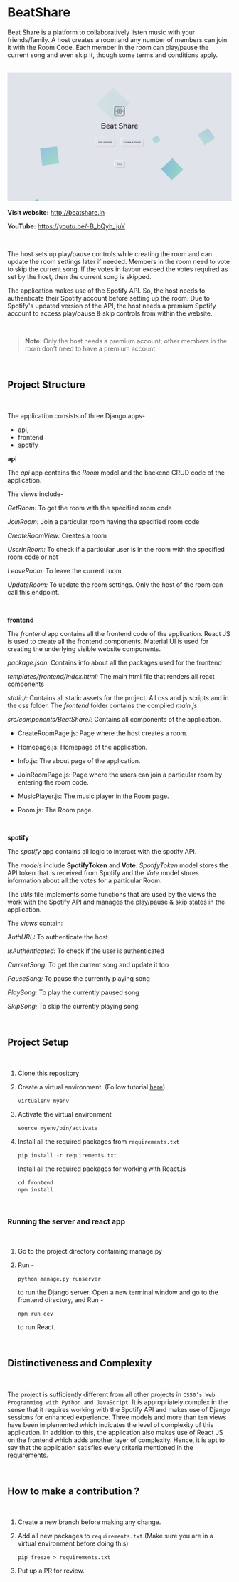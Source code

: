 # BeatShare

Beat Share is a platform to collaboratively listen music with your friends/family. A host creates a room and any number of members can join it with the Room Code. Each member in the room can play/pause the current song and even skip it, though some terms and conditions apply.

<br/>

<img src="./beatShare.png">

<br/>

**Visit website:** <a href="http://beatshare.in" target="_blank">http://beatshare.in</a>

**YouTube:** <a href="https://youtu.be/-B_bQyh_juY" target="_blank">https://youtu.be/-B_bQyh_juY</a>

<br/>

The host sets up play/pause controls while creating the room and can update the room settings later if needed. Members in the room need to vote to skip the current song. If the votes in favour exceed the votes required as set by the host, then the current song is skipped.

The application makes use of the Spotify API. So, the host needs to authenticate their Spotify account before setting up the room. Due to Spotify's updated version of the API, the host needs a premium Spotify account to access play/pause & skip controls from within the website.

<br/>

> **Note:** Only the host needs a premium account, other members in the room don't need to have a premium account.

<br/>

## Project Structure

<br/>

The application consists of three Django apps-

-   api,
-   frontend
-   spotify

**api**

The _api_ app contains the _Room_ model and the backend CRUD code of the application.

The views include-

_GetRoom:_ To get the room with the specified room code

_JoinRoom:_ Join a particular room having the specified room code

_CreateRoomView:_ Creates a room

_UserInRoom:_ To check if a particular user is in the room with the specified room code or not

_LeaveRoom:_ To leave the current room

_UpdateRoom:_ To update the room settings. Only the host of the room can call this endpoint.

<br/>

**frontend**

The _frontend_ app contains all the frontend code of the application. React JS is used to create all the frontend components. Material UI is used for creating the underlying visible website components.

_package.json:_ Contains info about all the packages used for the frontend

_templates/frontend/index.html:_ The main html file that renders all react components

_static/:_ Contains all static assets for the project. All css and js scripts and in the css folder. The _frontend_ folder contains the compiled _main.js_

_src/components/BeatShare/:_ Contains all components of the application.

-   CreateRoomPage.js: Page where the host creates a room.

-   Homepage.js: Homepage of the application.

-   Info.js: The about page of the application.

-   JoinRoomPage.js: Page where the users can join a particular room by entering the room code.

-   MusicPlayer.js: The music player in the Room page.

-   Room.js: The Room page.

<br/>

**spotify**

The _spotify_ app contains all logic to interact with the spotify API.

The _models_ include **SpotifyToken** and **Vote**.
_SpotifyToken_ model stores the API token that is received from Spotify and the _Vote_ model stores information about all the votes for a particular Room.

The _utils_ file implements some functions that are used by the views the work with the Spotify API and manages the play/pause & skip states in the application.

The _views_ contain:

_AuthURL:_ To authenticate the host

_IsAuthenticated:_ To check if the user is authenticated

_CurrentSong:_ To get the current song and update it too

_PauseSong:_ To pause the currently playing song

_PlaySong:_ To play the currently paused song

_SkipSong:_ To skip the currently playing song

<br/>

## Project Setup

<br/>

1. Clone this repository

2. Create a virtual environment. (Follow tutorial [here](https://docs.python-guide.org/dev/virtualenvs/#lower-level-virtualenv))
    ```shell
    virtualenv myenv
    ```
3. Activate the virtual environment
    ```shell
    source myenv/bin/activate
    ```
4. Install all the required packages from `requirements.txt`
    ```shell
    pip install -r requirements.txt
    ```
    Install all the required packages for working with React.js
    ```shell
    cd frontend
    npm install
    ```

<br/>

### Running the server and react app

<br/>

1. Go to the project directory containing manage.py

2. Run -
    ```shell
    python manage.py runserver
    ```
    to run the Django server. Open a new terminal window and go to the frontend directory, and Run -
    ```shell
    npm run dev
    ```
    to run React.

<br/>

## Distinctiveness and Complexity

<br/>

The project is sufficiently different from all other projects in `CS50’s Web Programming with Python and JavaScript`. It is appropriately complex in the sense that it requires working with the Spotify API and makes use of Django sessions for enhanced experience.
Three models and more than ten views have been implemented which indicates the level of complexity of this application. In addition to this, the application also makes use of React JS on the frontend which adds another layer of complexity. Hence, it is apt to say that the application satisfies every criteria mentioned in the requirements.

<br/>

## How to make a contribution ?

<br/>

1. Create a new branch before making any change.

2. Add all new packages to `requirements.txt` (Make sure you are in a virtual environment before doing this)
    ```shell
    pip freeze > requirements.txt
    ```
3. Put up a PR for review.
